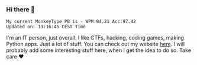 ### Hi there 👋
<!-- PB START -->
```
My current MonkeyType PB is - WPM:94.21 Acc:97.42
Updated on: 13:16:45 CEST Time
```
<!-- PB END -->
I'm an IT person, just overall. I like CTFs, hacking, coding games, making Python apps. Just a lot of stuff.
You can check out my website [here](https://skill3472.github.io/).
I will probably add some interesting stuff here, when I get the idea to do so. Take care ❤️
